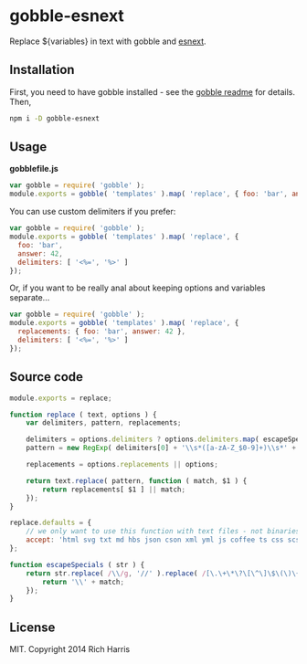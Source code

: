 # gobble-esnext

Replace ${variables} in text with gobble and [esnext](https://github.com/esnext/esnext).

## Installation

First, you need to have gobble installed - see the [gobble readme](https://github.com/gobblejs/gobble) for details. Then,

```bash
npm i -D gobble-esnext
```

## Usage

**gobblefile.js**

```js
var gobble = require( 'gobble' );
module.exports = gobble( 'templates' ).map( 'replace', { foo: 'bar', answer: 42 });
```

You can use custom delimiters if you prefer:

```js
var gobble = require( 'gobble' );
module.exports = gobble( 'templates' ).map( 'replace', {
  foo: 'bar',
  answer: 42,
  delimiters: [ '<%=', '%>' ]
});
```

Or, if you want to be really anal about keeping options and variables separate...

```js
var gobble = require( 'gobble' );
module.exports = gobble( 'templates' ).map( 'replace', {
  replacements: { foo: 'bar', answer: 42 },
  delimiters: [ '<%=', '%>' ]
});
```

## Source code

```js
module.exports = replace;

function replace ( text, options ) {
	var delimiters, pattern, replacements;

	delimiters = options.delimiters ? options.delimiters.map( escapeSpecials ) : [ '\\$\\{', '\\}' ];
	pattern = new RegExp( delimiters[0] + '\\s*([a-zA-Z_$0-9]+)\\s*' + delimiters[1], 'g' );

	replacements = options.replacements || options;

	return text.replace( pattern, function ( match, $1 ) {
		return replacements[ $1 ] || match;
	});
}

replace.defaults = {
	// we only want to use this function with text files - not binaries (images etc)
	accept: 'html svg txt md hbs json cson xml yml js coffee ts css scss sass'.split( ' ' ).map( function ( ext ) { return '.' + ext; })
};

function escapeSpecials ( str ) {
	return str.replace( /\\/g, '//' ).replace( /[\.\+\*\?\[\^\]\$\(\)\{\}\!\|\:\-]/g, function ( match ) {
		return '\\' + match;
	});
}
```


## License

MIT. Copyright 2014 Rich Harris
